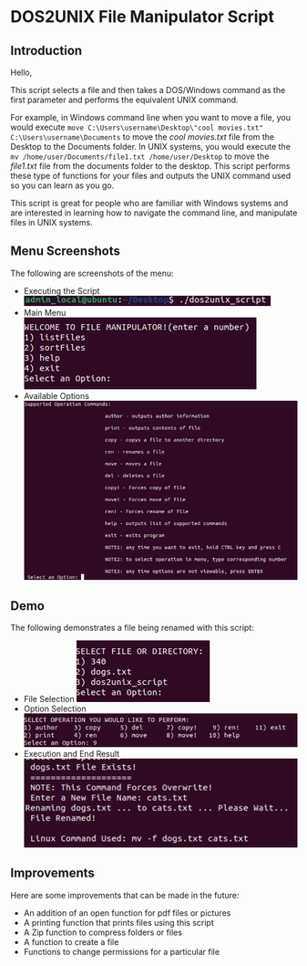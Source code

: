 # DOS2UNIX File Manipulator Script

## Introduction
Hello, 

This script selects a file and then takes a DOS/Windows command as the first parameter and performs the equivalent UNIX command.

For example, in Windows command line when you want to move a file, you would execute `move C:\Users\username\Desktop\"cool movies.txt" C:\Users\username\Documents` to move the *cool movies.txt* file from the Desktop to the Documents folder. 
In UNIX systems, you would execute the `mv /home/user/Documents/file1.txt /home/user/Desktop` to move the *file1.txt* file from the documents folder to the desktop. 
This script performs these type of functions for your files and outputs the UNIX command used so you can learn as you go. 

This script is great for people who are familiar with Windows systems and are interested in learning how to navigate the command line, and manipulate files in UNIX systems. 

## Menu Screenshots
The following are screenshots of the menu:
- Executing the Script
<a href="https://a-gold-steak.github.io/dos2unix_file-manipulator_script/"><img src="cmdline_execution.png"/></a>
- Main Menu
<a href="https://a-gold-steak.github.io/dos2unix_file-manipulator_script/"><img src="main_menu.png"/></a>
- Available Options
<a href="https://a-gold-steak.github.io/dos2unix_file-manipulator_script/"><img src="available_options.png"/></a>

## Demo
The following demonstrates a file being renamed with this script:
- File Selection
<a href="https://a-gold-steak.github.io/dos2unix_file-manipulator_script/"><img src="demo_1.png"/></a>
- Option Selection
<a href="https://a-gold-steak.github.io/dos2unix_file-manipulator_script/"><img src="demo_2.png"/></a>
- Execution and End Result
<a href="https://a-gold-steak.github.io/dos2unix_file-manipulator_script/"><img src="demo_3.png"/></a>

## Improvements
Here are some improvements that can be made in the future: 
- An addition of an open function for pdf files or pictures
- A printing function that prints files using this script 
- A Zip function to compress folders or files
- A function to create a file
- Functions to change permissions for a particular file
